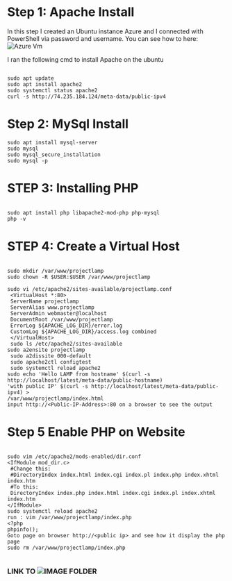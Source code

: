 
# Step 1: Apache Install

In this step I created an Ubuntu instance Azure and I connected with PowerShell via password and
username. You can see how to here: ![Azure Vm](https://learn.microsoft.com/en-us/azure/virtual-machines/linux-vm-connect?tabs=Windows#password-authentication-1)

I ran the following cmd to install Apache on the ubuntu

```

sudo apt update
sudo apt install apache2
sudo systemctl status apache2 
curl -s http://74.235.184.124/meta-data/public-ipv4

```

# Step 2: MySql Install

```
sudo apt install mysql-server
sudo mysql
sudo mysql_secure_installation
sudo mysql -p

```

# STEP 3: Installing PHP

```

sudo apt install php libapache2-mod-php php-mysql
php -v

```

# STEP 4: Create a Virtual Host

```

sudo mkdir /var/www/projectlamp
sudo chown -R $USER:$USER /var/www/projectlamp

sudo vi /etc/apache2/sites-available/projectlamp.conf
 <VirtualHost *:80>
 ServerName projectlamp
 ServerAlias www.projectlamp
 ServerAdmin webmaster@localhost
 DocumentRoot /var/www/projectlamp
 ErrorLog ${APACHE_LOG_DIR}/error.log
 CustomLog ${APACHE_LOG_DIR}/access.log combined
 </VirtualHost>
 sudo ls /etc/apache2/sites-available
sudo a2ensite projectlamp
 sudo a2dissite 000-default
 sudo apache2ctl configtest
 sudo systemctl reload apache2
sudo echo 'Hello LAMP from hostname' $(curl -s http://localhost/latest/meta-data/public-hostname)
'with public IP' $(curl -s http://localhost/latest/meta-data/public-ipv4) >
/var/www/projectlamp/index.html
input http://<Public-IP-Address>:80 on a browser to see the output

```

# Step 5 Enable PHP on Website

```

sudo vim /etc/apache2/mods-enabled/dir.conf
<IfModule mod_dir.c>
 #Change this:
 #DirectoryIndex index.html index.cgi index.pl index.php index.xhtml index.htm
 #To this:
 DirectoryIndex index.php index.html index.cgi index.pl index.xhtml index.htm
</IfModule>
sudo systemctl reload apache2
run : vim /var/www/projectlamp/index.php
<?php
phpinfo();
Goto page on browser http://<public ip> and see how it display the php page
sudo rm /var/www/projectlamp/index.php


```


### LINK TO  ![IMAGE FOLDER](../Images/Project-1-LAMP-STACK)

